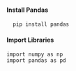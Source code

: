 #### Install Pandas
      pip install pandas
#### Import Libraries
    import numpy as np
    import pandas as pd
